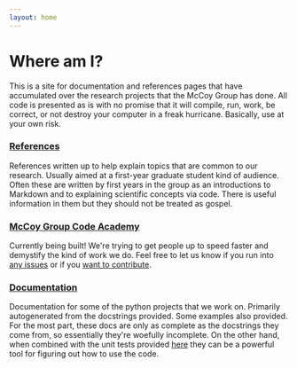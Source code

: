 ```yaml
---
layout: home
---
```


# Where am I?

This is a site for documentation and references pages that have accumulated over the research projects that the 
McCoy Group has done. All code is presented as is with no promise that it will compile, run, work, be correct, or not
destroy your computer in a freak hurricane. Basically, use at your own risk.

### [References](References)

References written up to help explain topics that are common to our research. Usually aimed at a first-year graduate student
kind of audience. Often these are written by first years in the group as an introductions to Markdown and to explaining 
scientific concepts via code.
There is useful information in them but they should not be treated as gospel.
 
### [McCoy Group Code Academy](McCoy%20Group%20Code%20Academy)

Currently being built!
We're trying to get people up to speed faster and demystify the kind of work we do.
Feel free to let us know if you run into [any issues](https://github.com/McCoyGroup/References/issues) or if you [want to contribute](McCoy%20Group%20Code%20Academy/Contributing.md).

### [Documentation](Documentation)

Documentation for some of the python projects that we work on. Primarily
 autogenerated from the docstrings provided. Some examples also provided.
For the most part, these docs are only as complete as the docstrings they come
 from, so essentially they're woefully incomplete. 
On the other hand, when combined with the unit tests provided [here](https://github.com/McCoyGroup/References) 
they can be a powerful tool for figuring out how to use the code.


